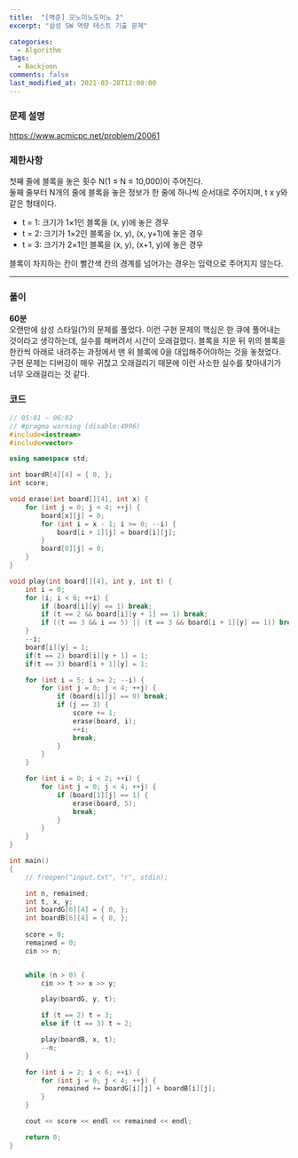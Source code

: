 ```yaml
---
title:  "[백준] 모노미노도미노 2"
excerpt: "삼성 SW 역량 테스트 기출 문제"

categories:
  - Algorithm
tags:
  - Backjoon
comments: false
last_modified_at: 2021-03-28T12:00:00
---
```

### 문제 설명
https://www.acmicpc.net/problem/20061 

### 제한사항
첫째 줄에 블록을 놓은 횟수 N(1 ≤ N ≤ 10,000)이 주어진다.  
둘째 줄부터 N개의 줄에 블록을 놓은 정보가 한 줄에 하나씩 순서대로 주어지며, t x y와 같은 형태이다.  

- t = 1: 크기가 1×1인 블록을 (x, y)에 놓은 경우
- t = 2: 크기가 1×2인 블록을 (x, y), (x, y+1)에 놓은 경우
- t = 3: 크기가 2×1인 블록을 (x, y), (x+1, y)에 놓은 경우

블록이 차지하는 칸이 빨간색 칸의 경계를 넘어가는 경우는 입력으로 주어지지 않는다.

---
### 풀이
**60분**  
오랜만에 삼성 스타일(?)의 문제를 풀었다. 이런 구현 문제의 핵심은 한 큐에 풀어내는 것이라고 생각하는데, 실수를 해버려서 시간이 오래걸렸다. 블록을 지운 뒤 위의 블록을 한칸씩 아래로 내려주는 과정에서 맨 위 블록에 0을 대입해주어야하는 것을 놓쳤었다. 구현 문제는 디버깅이 매우 귀찮고 오래걸리기 때문에 이런 사소한 실수를 찾아내기가 너무 오래걸리는 것 같다.

### 코드
```c++
// 05:01 ~ 06:02
// #pragma warning (disable:4996)
#include<iostream>
#include<vector>

using namespace std;

int boardR[4][4] = { 0, };
int score;

void erase(int board[][4], int x) {
	for (int j = 0; j < 4; ++j) {
		board[x][j] = 0;
		for (int i = x - 1; i >= 0; --i) {
			board[i + 1][j] = board[i][j];
		}
		board[0][j] = 0;
	}
}

void play(int board[][4], int y, int t) {
	int i = 0;
	for (i; i < 6; ++i) {
		if (board[i][y] == 1) break;
		if (t == 2 && board[i][y + 1] == 1) break;
		if ((t == 3 && i == 5) || (t == 3 && board[i + 1][y] == 1)) break;
	}
	--i;
	board[i][y] = 1;
	if(t == 2) board[i][y + 1] = 1;
	if(t == 3) board[i + 1][y] = 1;

	for (int i = 5; i >= 2; --i) {
		for (int j = 0; j < 4; ++j) {
			if (board[i][j] == 0) break;
			if (j == 3) {
				score += 1;
				erase(board, i);
				++i;
				break;
			}
		}
	}

	for (int i = 0; i < 2; ++i) {
		for (int j = 0; j < 4; ++j) {
			if (board[1][j] == 1) {
				erase(board, 5);
				break;
			}
		}
	}
}

int main()
{
	// freopen("input.txt", "r", stdin);

	int n, remained;
	int t, x, y;
	int boardG[6][4] = { 0, };
	int boardB[6][4] = { 0, };
	
	score = 0;
	remained = 0;
	cin >> n;


	while (n > 0) {
		cin >> t >> x >> y;

		play(boardG, y, t);

		if (t == 2) t = 3;
		else if (t == 3) t = 2;

		play(boardB, x, t);
		--n;
	}

	for (int i = 2; i < 6; ++i) {
		for (int j = 0; j < 4; ++j) {
			remained += boardG[i][j] + boardB[i][j];
		}
	}

	cout << score << endl << remained << endl;

	return 0;
}
```